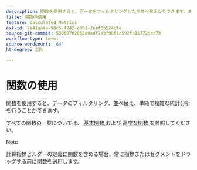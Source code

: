 ```yaml
---
description: 関数を使用すると、データをフィルタリングしたり並べ替えたりできます。また、統計分析を行うこともできます。
title: 関数の使用
feature: Calculated Metrics
exl-id: 7a41aa4e-90c6-4242-a801-2eef6b524cfe
source-git-commit: 53069702055e0adf7abf9061c592fb15772ded73
workflow-type: tm+mt
source-wordcount: '64'
ht-degree: 23%

---
```


# 関数の使用

関数を使用すると、データのフィルタリング、並べ替え、単純で複雑な統計分析を行うことができます。

すべての関数の一覧については、[ 基本関数 ](/help/components/calc-metrics/cm-functions.md) および [ 高度な関数 ](/help/components/calc-metrics/cm-adv-functions.md) を参照してください。



>[!NOTE]
>
>計算指標ビルダーの定義に関数を含める場合、常に指標またはセグメントをドラッグする前に関数を適用します。
>



<!-- This video is way too outdated and too much AA oriented to comfortably show as part of CJA functionality 

Watch this [video](https://youtu.be/SSyWvomnewI) to understand the use of functions.

-->
